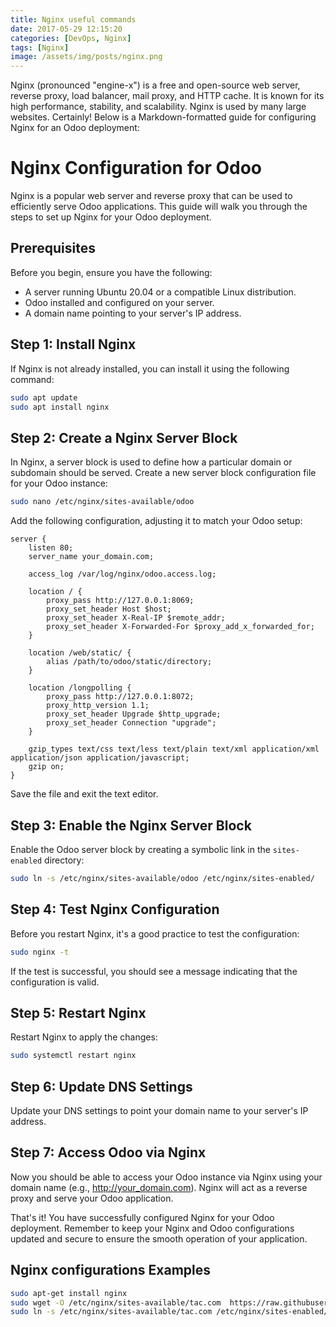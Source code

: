 ```yaml
---
title: Nginx useful commands
date: 2017-05-29 12:15:20
categories: [DevOps, Nginx]
tags: [Nginx]
image: /assets/img/posts/nginx.png
---
```

Nginx (pronounced "engine-x") is a free and open-source web server, reverse proxy, load balancer, mail proxy, and HTTP cache. It is known for its high performance, stability, and scalability. Nginx is used by many large websites.
Certainly! Below is a Markdown-formatted guide for configuring Nginx for an Odoo deployment:

# Nginx Configuration for Odoo

Nginx is a popular web server and reverse proxy that can be used to efficiently serve Odoo applications. This guide will walk you through the steps to set up Nginx for your Odoo deployment.

## Prerequisites

Before you begin, ensure you have the following:

- A server running Ubuntu 20.04 or a compatible Linux distribution.
- Odoo installed and configured on your server.
- A domain name pointing to your server's IP address.

## Step 1: Install Nginx

If Nginx is not already installed, you can install it using the following command:

```bash
sudo apt update
sudo apt install nginx
```

## Step 2: Create a Nginx Server Block

In Nginx, a server block is used to define how a particular domain or subdomain should be served. Create a new server block configuration file for your Odoo instance:

```bash
sudo nano /etc/nginx/sites-available/odoo
```

Add the following configuration, adjusting it to match your Odoo setup:

```nginx
server {
    listen 80;
    server_name your_domain.com;

    access_log /var/log/nginx/odoo.access.log;

    location / {
        proxy_pass http://127.0.0.1:8069;
        proxy_set_header Host $host;
        proxy_set_header X-Real-IP $remote_addr;
        proxy_set_header X-Forwarded-For $proxy_add_x_forwarded_for;
    }

    location /web/static/ {
        alias /path/to/odoo/static/directory;
    }

    location /longpolling {
        proxy_pass http://127.0.0.1:8072;
        proxy_http_version 1.1;
        proxy_set_header Upgrade $http_upgrade;
        proxy_set_header Connection "upgrade";
    }

    gzip_types text/css text/less text/plain text/xml application/xml application/json application/javascript;
    gzip on;
}
```

Save the file and exit the text editor.

## Step 3: Enable the Nginx Server Block

Enable the Odoo server block by creating a symbolic link in the `sites-enabled` directory:

```bash
sudo ln -s /etc/nginx/sites-available/odoo /etc/nginx/sites-enabled/
```

## Step 4: Test Nginx Configuration

Before you restart Nginx, it's a good practice to test the configuration:

```bash
sudo nginx -t
```

If the test is successful, you should see a message indicating that the configuration is valid.

## Step 5: Restart Nginx

Restart Nginx to apply the changes:

```bash
sudo systemctl restart nginx
```

## Step 6: Update DNS Settings

Update your DNS settings to point your domain name to your server's IP address.

## Step 7: Access Odoo via Nginx

Now you should be able to access your Odoo instance via Nginx using your domain name (e.g., http://your_domain.com). Nginx will act as a reverse proxy and serve your Odoo application.

That's it! You have successfully configured Nginx for your Odoo deployment. Remember to keep your Nginx and Odoo configurations updated and secure to ensure the smooth operation of your application.
## Nginx configurations Examples
```sh
sudo apt-get install nginx
sudo wget -O /etc/nginx/sites-available/tac.com  https://raw.githubusercontent.com/Elbagoury/elbagoury.github.io/main/assets/conf/nginx_https.conf
sudo ln -s /etc/nginx/sites-available/tac.com /etc/nginx/sites-enabled/tac.com
```
